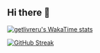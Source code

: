 ## Hi there 👋

[![getlivreru's WakaTime stats](https://github-readme-stats.vercel.app/api/wakatime?username=?GetLivreru)](https://github.com/anuraghazra/github-readme-stats)



[![GitHub Streak](https://github-readme-streak-stats.herokuapp.com/?user=getlivreru&theme=radical&background=0d1117&stroke=7f1d1d&ring=fe428e&fire=fe428e&currStreakNum=fe428e&sideNums=fe428e&currStreakLabel=fff&sideLabels=fff&dates=fff&hide_border=true)](https://git.io/streak-stats)

